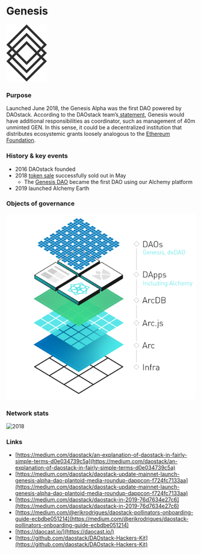 # Genesis



![DAOstack](../.gitbook/assets/daostack.png)

### Purpose

Launched June 2018, the Genesis Alpha was the first DAO powered by DAOstack. According to the DAOstack team’s[ statement](https://daotalk.org/t/q1-2019-genesis-dao-update/448), Genesis would have additional responsibilities as coordinator, such as management of 40m unminted GEN. In this sense, it could be a decentralized institution that distributes ecosystemic grants loosely analogous to the [Ethereum Foundation](https://www.ethereum.org/devgrants).

### **History & key events**

* 2016 DAOstack founded
* 2018 [token sale](https://medium.com/daostack/daostack-token-sale-successfully-concluded-ec813e7adc6b) successfully sold out in May
  * The [Genesis DAO](https://alchemy.daostack.io/dao/0xa3f5411cfc9eee0dd108bf0d07433b6dd99037f1) became the first DAO using our Alchemy platform
* 2019 launched Alchemy Earth

### Objects of governance

![underlying tech stack](../.gitbook/assets/image%20%286%29.png)

### Network stats

![2018](https://lh4.googleusercontent.com/xFvqqf4XuZYhwkXUUEmaJ6gWRHfqQr1Gxb7C4yEX8y9blAoHoEmf_3LBPYXfpg9kKHIgbDuHrzxpu06yyWudmVBFrZT9JySNBWm1JjVIlPOJ6FnzjOaBGLIcumtnjiurb-qeaaq8)

### **Links**

* [https://medium.com/daostack/an-explanation-of-daostack-in-fairly-simple-terms-d0e034739c5a](https://medium.com/daostack/an-explanation-of-daostack-in-fairly-simple-terms-d0e034739c5a)
* [https://medium.com/daostack/daostack-update-mainnet-launch-genesis-alpha-dao-plantoid-media-roundup-dappcon-f724fc7133aa](https://medium.com/daostack/daostack-update-mainnet-launch-genesis-alpha-dao-plantoid-media-roundup-dappcon-f724fc7133aa)
* [https://medium.com/daostack/daostack-in-2019-76d7634e27c6](https://medium.com/daostack/daostack-in-2019-76d7634e27c6)
* [https://medium.com/@erikrodrigues/daostack-pollinators-onboarding-guide-ecbdbe051214](https://medium.com/@erikrodrigues/daostack-pollinators-onboarding-guide-ecbdbe051214)
* [https://daocast.io/](https://daocast.io/)
* [https://github.com/daostack/DAOstack-Hackers-Kit](https://github.com/daostack/DAOstack-Hackers-Kit)

